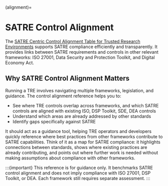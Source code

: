 (alignment)=

# SATRE Control Alignment

The [SATRE Centric Control Alignment Table for Trusted Research Environments](https://zenodo.org/records/16837077) supports SATRE compliance efficiently and transparently.
It provides links between SATRE requirements and controls in other relevant frameworks: ISO 27001, Data Security and Protection Toolkit, and Digital Economy Act.

## Why SATRE Control Alignment Matters

Running a TRE involves navigating multiple frameworks, legislation, and guidance.
The control alignment reference helps you to:

- See where TRE controls overlap across frameworks, and which SATRE controls are aligned with existing ISO, DSP Toolkit, SDE, DEA controls
- Understand which areas are already addressed by other standards
- Identify gaps specifically against SATRE

It should act as a guidance tool, helping TRE operators and developers quickly reference where best practices from other frameworks contribute to SATRE capabilities.
Think of it as a map for SATRE compliance: it highlights connections between standards, shows where existing practices are already contributing, and points out where further work is needed without making assumptions about compliance with other frameworks.

:::{important}
This reference is for guidance only. It benchmarks SATRE control alignment and does not imply compliance with ISO 27001, DSP Toolkit, or DEA. Each framework still requires separate assessment.
:::
